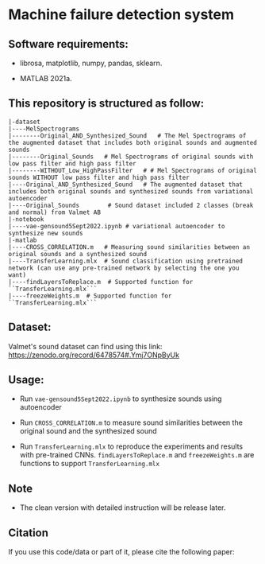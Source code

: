 # Machine failure detection system

## Software requirements:
- librosa, matplotlib, numpy, pandas, sklearn. 

- MATLAB 2021a.

## This repository is structured as follow:
```
|-dataset
|----MelSpectrograms
|--------Original_AND_Synthesized_Sound   # The Mel Spectrograms of the augmented dataset that includes both original sounds and augmented sounds
|--------Original_Sounds   # Mel Spectrograms of original sounds with low pass filter and high pass filter
|--------WITHOUT_Low_HighPassFilter   # # Mel Spectrograms of original sounds WITHOUT low pass filter and high pass filter
|----Original_AND_Synthesized_Sound   # The augmented dataset that includes both original sounds and synthesized sounds from variational autoencoder
|----Original_Sounds        # Sound dataset included 2 classes (break and normal) from Valmet AB                  
|-notebook
|----vae-gensound5Sept2022.ipynb # variational autoencoder to synthesize new sounds
|-matlab
|----CROSS_CORRELATION.m   # Measuring sound similarities between an original sounds and a synthesized sound
|----TransferLearning.mlx  # Sound classification using pretrained network (can use any pre-trained network by selecting the one you want)
|----findLayersToReplace.m  # Supported function for ``TransferLearning.mlx```
|----freezeWeights.m  # Supported function for ``TransferLearning.mlx```
```

## Dataset:
Valmet's sound dataset can find using this link: https://zenodo.org/record/6478574#.Ymj7ONpByUk

## Usage:

- Run ```vae-gensound5Sept2022.ipynb``` to synthesize sounds using autoencoder

- Run ```CROSS_CORRELATION.m``` to measure sound similarities between the original sound and the synthesized sound

- Run ```TransferLearning.mlx``` to reproduce the experiments and results with pre-trained CNNs. ```findLayersToReplace.m``` and ```freezeWeights.m``` are functions to support ```TransferLearning.mlx```

## Note
- The clean version with detailed instruction will be release later.

## Citation
If you use this code/data or part of it, please cite the following paper:


